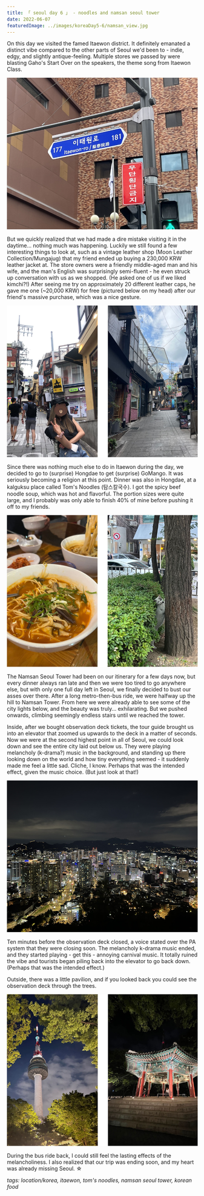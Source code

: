 ```yaml
---
title: 「 seoul day 6 」 - noodles and namsan seoul tower
date: 2022-06-07
featuredImage: ../images/koreaDay5-6/namsan_view.jpg
---
```

On this day we visited the famed Itaewon district. It definitely emanated a distinct vibe compared to the other parts of Seoul we'd been to - indie, edgy, and slightly antique-feeling. Multiple stores we passed by were blasting Gaho's Start Over on the speakers, the theme song from Itaewon Class. 

<div>
    <img src="../images/koreaDay5-6/IMG_0723.jpg" 
        alt="Itaewon-ro street sign"
        style="height: 400px; object-fit:cover;display:inline-block;"
    />
</div>

But we quickly realized that we had made a dire mistake visiting it in the daytime... nothing much was happening. Luckily we still found a few interesting things to look at, such as a vintage leather shop (Moon Leather Collection/Mungajug) that my friend ended up buying a 230,000 KRW leather jacket at. The store owners were a friendly middle-aged man and his wife, and the man's English was surprisingly semi-fluent - he even struck up conversation with us as we shopped. (He asked one of us if we liked kimchi?!) After seeing me try on approximately 20 different leather caps, he gave me one (~20,000 KRW) for free (pictured below on my head) after our friend's massive purchase, which was a nice gesture. 

<div>
    <img src="../images/koreaDay5-6/itaewon.jpeg" 
        alt="Streets of Itaewon"
        style="height: 400px; object-fit:cover;display:inline-block;"
    />
</div>

Since there was nothing much else to do in Itaewon during the day, we decided to go to (surprise) Hongdae to get (surprise) GoMango. It was seriously becoming a religion at this point. Dinner was also in Hongdae, at a kalguksu place called Tom's Noodles (탐스칼국수). I got the spicy beef noodle soup, which was hot and flavorful. The portion sizes were quite large, and I probably was only able to finish 40% of mine before pushing it off to my friends. 

<div>
    <img src="../images/koreaDay5-6/kalguksu.jpeg" 
        alt="Tom's Noodles in Hongdae"
        style="height: 400px; object-fit:cover;display:inline-block;"
    />
</div>

The Namsan Seoul Tower had been on our itinerary for a few days now, but every dinner always ran late and then we were too tired to go anywhere else, but with only one full day left in Seoul, we finally decided to bust our asses over there. After a long metro-then-bus ride, we were halfway up the hill to Namsan Tower. From here we were already able to see some of the city lights below, and the beauty was truly... exhilarating. But we pushed onwards, climbing seemingly endless stairs until we reached the tower. 

Inside, after we bought observation deck tickets, the tour guide brought us into an elevator that zoomed us upwards to the deck in a matter of seconds. Now we were at the second highest point in all of Seoul, we could look down and see the entire city laid out below us. They were playing melancholy (k-drama?) music in the background, and standing up there looking down on the world and how tiny everything seemed - it suddenly made me feel a little sad. Cliche, I know. Perhaps that was the intended effect, given the music choice. (But just look at that!)

<div>
    <img src="../images/koreaDay5-6/namsan_view.jpg" 
        alt="Namsan Seoul Tower View"
        style="height: 400px; object-fit:cover;display:inline-block;"
    />
</div>

Ten minutes before the observation deck closed, a voice stated over the PA system that they were closing soon. The melancholy k-drama music ended, and they started playing - get this - annoying carnival music. It totally ruined the vibe and tourists began piling back into the elevator to go back down. (Perhaps that was the intended effect.)

Outside, there was a little pavilion, and if you looked back you could see the observation deck through the trees. 

<div>
    <img src="../images/koreaDay5-6/namsan.jpeg" 
        alt="Namsan Seoul Tower View"
        style="height: 400px; object-fit:cover;display:inline-block;"
    />
</div>

During the bus ride back, I could still feel the lasting effects of the melancholiness. I also realized that our trip was ending soon, and my heart was already missing Seoul. ☆ 

_tags: location/korea, itaewon, tom's noodles, namsan seoul tower, korean food_